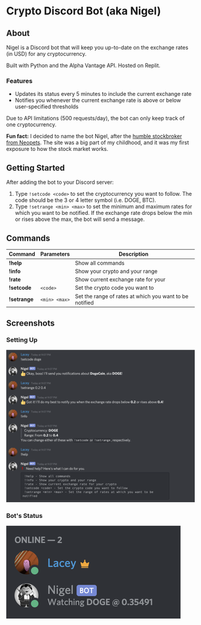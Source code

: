 # Crypto Discord Bot (aka Nigel)

## About
Nigel is a Discord bot that will keep you up-to-date on the exchange rates (in USD) for any cryptocurrency. 

Built with Python and the Alpha Vantage API. Hosted on Replit.

### Features
* Updates its status every 5 minutes to include the current exchange rate
* Notifies you whenever the current exchange rate is above or below user-specified thresholds

Due to API limitations (500 requests/day), the bot can only keep track of one cryptocurrency.

**Fun fact:** I decided to name the bot Nigel, after the [humble stockbroker from Neopets](https://bookofages.jellyneo.net/characters/411/). The site was a big part of my childhood, and it was my first exposure to how the stock market works.

## Getting Started
After adding the bot to your Discord server:
1. Type `!setcode <code>` to set the cryptocurrency you want to follow. The code should be the 3 or 4 letter symbol (i.e. DOGE, BTC).
2. Type `!setrange <min> <max>` to set the minimum and maximum rates for which you want to be notified. If the exchange rate drops below the min or rises above the max, the bot will send a message.

## Commands
| Command       | Parameters        |  Description    |
| ------------- | ----------------- | --------------- |
| **!help**     |                   | Show all commands
| **!info**     |                   | Show your crypto and your range
| **!rate**     |                   | Show current exchange rate for your
| **!setcode**  | `<code>`          | Set the crypto code you want to
| **!setrange** | `<min> <max>`     | Set the range of rates at which you want to be notified

## Screenshots
### Setting Up
![Commands](./screenshots/commands.png)

### Bot's Status
![Status](./screenshots/status.png)
